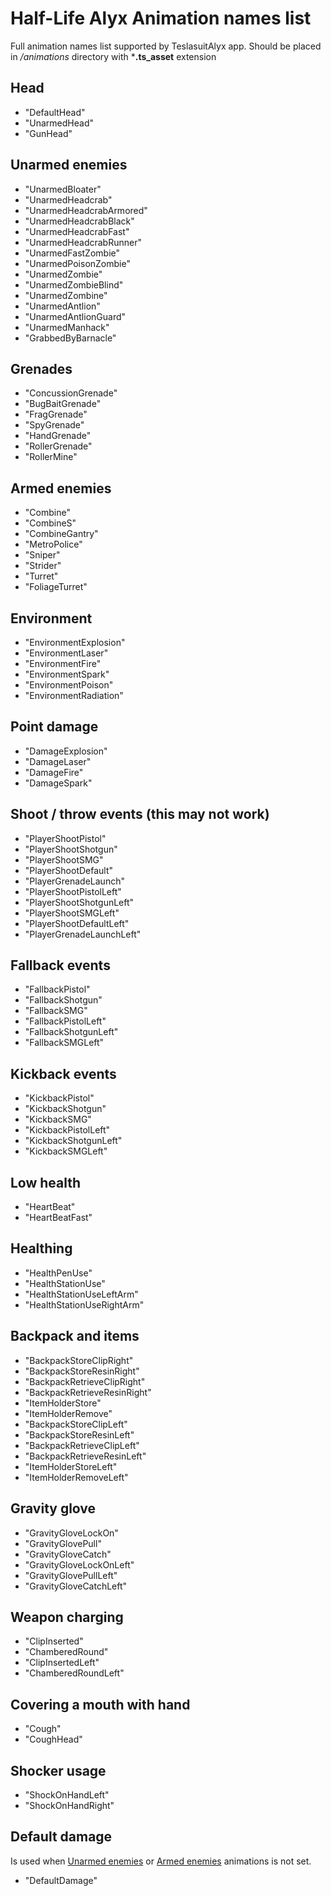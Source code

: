 # Half-Life Alyx Animation names list

Full animation names list supported by TeslasuitAlyx app. Should be placed in _/animations_ directory with ***.ts_asset** extension


## Head
- "DefaultHead"
- "UnarmedHead"
- "GunHead"

## Unarmed enemies
- "UnarmedBloater"
- "UnarmedHeadcrab"
- "UnarmedHeadcrabArmored"
- "UnarmedHeadcrabBlack"
- "UnarmedHeadcrabFast"
- "UnarmedHeadcrabRunner"
- "UnarmedFastZombie"
- "UnarmedPoisonZombie"
- "UnarmedZombie"
- "UnarmedZombieBlind"
- "UnarmedZombine"
- "UnarmedAntlion"
- "UnarmedAntlionGuard"
- "UnarmedManhack"
- "GrabbedByBarnacle"

## Grenades
- "ConcussionGrenade"
- "BugBaitGrenade"
- "FragGrenade"
- "SpyGrenade"
- "HandGrenade"
- "RollerGrenade"
- "RollerMine"

## Armed enemies
- "Combine"
- "CombineS"
- "CombineGantry"
- "MetroPolice"
- "Sniper"
- "Strider"
- "Turret"
- "FoliageTurret"

## Environment
- "EnvironmentExplosion"
- "EnvironmentLaser"
- "EnvironmentFire"
- "EnvironmentSpark"
- "EnvironmentPoison"
- "EnvironmentRadiation"

## Point damage
- "DamageExplosion"
- "DamageLaser"
- "DamageFire"
- "DamageSpark"

## Shoot / throw events (this may not work)
- "PlayerShootPistol"
- "PlayerShootShotgun"
- "PlayerShootSMG"
- "PlayerShootDefault"
- "PlayerGrenadeLaunch"
- "PlayerShootPistolLeft"
- "PlayerShootShotgunLeft"
- "PlayerShootSMGLeft"
- "PlayerShootDefaultLeft"
- "PlayerGrenadeLaunchLeft"

## Fallback events
- "FallbackPistol"
- "FallbackShotgun"
- "FallbackSMG"
- "FallbackPistolLeft"
- "FallbackShotgunLeft"
- "FallbackSMGLeft"

## Kickback events
- "KickbackPistol"
- "KickbackShotgun"
- "KickbackSMG"
- "KickbackPistolLeft"
- "KickbackShotgunLeft"
- "KickbackSMGLeft"

## Low health
- "HeartBeat"
- "HeartBeatFast"

## Healthing
- "HealthPenUse"
- "HealthStationUse"
- "HealthStationUseLeftArm"
- "HealthStationUseRightArm"

## Backpack and items
- "BackpackStoreClipRight"
- "BackpackStoreResinRight"
- "BackpackRetrieveClipRight"
- "BackpackRetrieveResinRight"
- "ItemHolderStore"
- "ItemHolderRemove"
- "BackpackStoreClipLeft"
- "BackpackStoreResinLeft"
- "BackpackRetrieveClipLeft"
- "BackpackRetrieveResinLeft"
- "ItemHolderStoreLeft"
- "ItemHolderRemoveLeft"

## Gravity glove
- "GravityGloveLockOn"
- "GravityGlovePull"
- "GravityGloveCatch"
- "GravityGloveLockOnLeft"
- "GravityGlovePullLeft"
- "GravityGloveCatchLeft"

## Weapon charging
- "ClipInserted"
- "ChamberedRound"
- "ClipInsertedLeft"
- "ChamberedRoundLeft"

## Covering a mouth with hand
- "Cough"
- "CoughHead"

## Shocker usage
- "ShockOnHandLeft"
- "ShockOnHandRight"

## Default damage
Is used when [Unarmed enemies](#unarmed-enemies) or [Armed enemies](#armed-enemies) animations is not set.
- "DefaultDamage"
